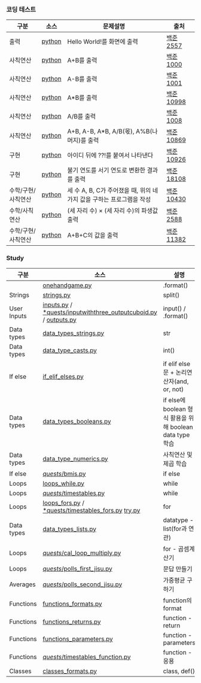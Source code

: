 <!-- markdown language -->
<!-- 글자 크기/표/링크 -->

<!--
[글자크기]
# 코딩 테스트
## 코딩 테스트 
### 코딩 테스트 
#### 코딩 테스트  -->
### 코딩 테스트

<!-- 표 만들기 -->
<!-- 링크하기 - 외부 - [name](link) -->
|구분|소스|문제설명|출처|
|--|--|--|--|
|출력|[python](./docs/codingtests/2557.py)|Hello World!를 화면에 출력|[백준 2557](https://www.acmicpc.net/problem/2557)|
|사칙연산|[python](./docs/codingtests/1000.py)|A+B를 출력|[백준 1000](https://www.acmicpc.net/problem/1000)|
|사칙연산|[python](./docs/codingtests/1001.py)|A-B를 출력|[백준 1001](https://www.acmicpc.net/problem/1001)|
|사칙연산|[python](./docs/codingtests/10998.py)|A*B를 출력|[백준 10998](https://www.acmicpc.net/problem/10998)|
|사칙연산|[python](./docs/codingtests/1008.py)|A/B를 출력|[백준 1008](https://www.acmicpc.net/problem/1008)|
|사칙연산|[python](./docs/codingtests/10869.py)|A+B, A-B, A*B, A/B(몫), A%B(나머지)를 출력|[백준 10869](https://www.acmicpc.net/problem/10869)|
|구현|[python](./docs/codingtests/10926.py)|아이디 뒤에 ??!를 붙여서 나타낸다|[백준 10926](https://www.acmicpc.net/problem/10926)|
|구현|[python](./docs/codingtests/18108.py)|불기 연도를 서기 연도로 변환한 결과를 출력|[백준 18108](https://www.acmicpc.net/problem/18108)|
|수학/구현/사칙연산|[python](./docs/codingtests/10430.py)|세 수 A, B, C가 주어졌을 때, 위의 네 가지 값을 구하는 프로그램을 작성|[백준 10430](https://www.acmicpc.net/problem/10430)|
|수학/사칙연산|[python](./docs/codingtests/2588.py)|(세 자리 수) × (세 자리 수)의 파생값 출력|[백준 2588](https://www.acmicpc.net/problem/2588)|
|수학/구현/사칙연산|[python](./docs/codingtests/11382.py)|A+B+C의 값을 출력|[백준 11382](https://www.acmicpc.net/problem/11382)|
### Study
|구분|소스|설명|
|--|--|--|
||[onehandgame.py](./docs/quests/onehandgame.py)|.format()|
|Strings|[strings.py](./docs/strings.py)|split()|
|User Inputs|[inputs.py](./docs/inputs.py) / [*quests/inputwiththree_outputcuboid.py](./docs/quests/inputwiththree_outputcuboid.py) / [outputs.py](./docs/outputs.py)|input() / .format()|
|Data types|[data_types_strings.py](./docs/data_types_strings.py)|str|
|Data types|[data_type_casts.py](./docs/data_type_casts.py)|int()|
|If else|[if_elif_elses.py](./docs/if_elif_elses.py)|if elif else문 + 논리연산자(and, or, not)|
|Data types|[data_types_booleans.py](./docs/data_types_booleans.py)|if else에 boolean 형식 활용을 위해 boolean data type 학습|
|Data types|[data_type_numerics.py](./docs/data_type_numerics.py)|사칙연산 및 제곱 학습|
|If else|[*quests*/bmis.py](./docs/quests/bmi.py)|if else|
|Loops|[loops_while.py](./docs/loops_while.py)|while|
|Loops|[*quests*/timestables.py](./docs/quests/timestables.py)|while|
|Loops|[loops_fors.py](./docs/loops_fors.py) / [*quests/timestables_fors.py](./docs/quests/timestables_fors.py) [try.py](./docs/try.py)|for|
|Data types|[data_types_lists.py](./docs/data_types_lists.py)|datatype - list(for과 연관)|
|Loops|[*quests*/cal_loop_multiply.py](./docs/quests/cal_loop_multiply.py)|for - 곱셈계산기|
|Loops|[*quests*/polls_first_jisu.py](https://github.com/entangelk/Toy_pythons/blob/main/docs/polls_first_jisu.py)|문답 만들기|
|Averages|[*quests*/polls_second_jisu.py](https://github.com/entangelk/Toy_pythons/blob/main/docs/polls_second/polls_second_jisu.py)|가중평균 구하기|
|Functions|[functions_formats.py](./docs/functions_formats.py)|function의 format|
|Functions|[functions_returns.py](./docs/functions_returns.py)|function - return|
|Functions|[functions_parameters.py](./docs/functions_parameters.py)|function - parameters|
|Functions|[*quests*/timestables_function.py](./docs/quests/timestables_function.py)|function - 응용|
|Classes|[classes_formats.py](./docs/classes_formats.py)|class, def()|



